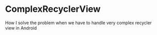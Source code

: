 # ComplexRecyclerView
How I solve the problem when we have to handle very complex recycler view in Android
